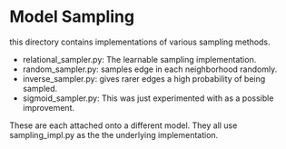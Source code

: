 # Model Sampling

this directory contains implementations of various sampling methods.
 - relational_sampler.py: The learnable sampling implementation.
 - random_sampler.py: samples edge in each neighborhood randomly.
 - inverse_sampler.py: gives rarer edges a high probability of being sampled.
 - sigmoid_sampler.py: This was just experimented with as a possible improvement.

These are each attached onto a different model. They all use sampling_impl.py as the
the underlying implementation.
